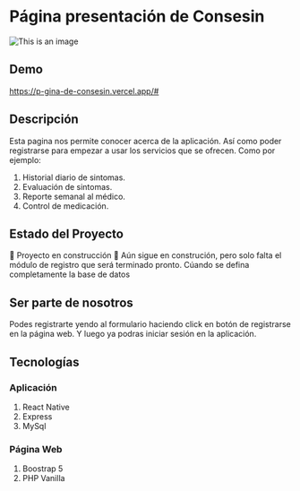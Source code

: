
# Página presentación de Consesin

![This is an image](/../Landding-PHP/img/bg-banner.jpg)


## Demo
https://p-gina-de-consesin.vercel.app/#



## Descripción
Esta pagina nos permite conocer acerca de la aplicación. Así como poder registrarse para empezar a usar los servicios que se ofrecen. Como por ejemplo:
1. Historial diario de sintomas.
2. Evaluación de sintomas.
3. Reporte semanal al médico.
4. Control de medicación.


## Estado del Proyecto
:construction: Proyecto en construcción :construction:
Aún sigue en construción, pero solo falta el módulo de registro que será terminado pronto. Cúando se defina completamente la base de datos

## Ser parte de nosotros
Podes registrarte yendo al formulario haciendo click en botón de registrarse en la página web. Y luego ya podras iniciar sesión en la aplicación.

## Tecnologías
### Aplicación 
1. React Native
2. Express
3. MySql

### Página Web
1. Boostrap 5
2. PHP Vanilla
